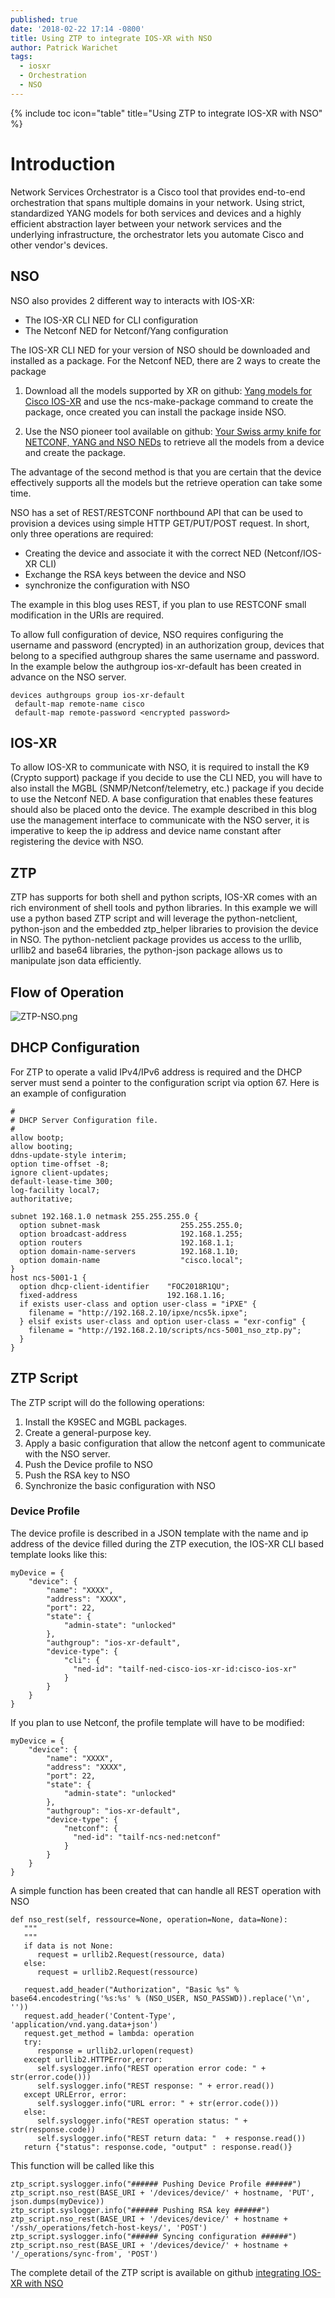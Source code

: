```yaml
---
published: true
date: '2018-02-22 17:14 -0800'
title: Using ZTP to integrate IOS-XR with NSO
author: Patrick Warichet
tags:
  - iosxr
  - Orchestration
  - NSO
---
```

{% include toc icon="table" title="Using ZTP to integrate IOS-XR with NSO" %}
# Introduction
Network Services Orchestrator is a Cisco tool that provides end-to-end orchestration that spans multiple domains in your network. Using strict, standardized YANG models for both services and devices and a highly efficient abstraction layer between your network services and the underlying infrastructure, the orchestrator lets you automate Cisco and other vendor's devices.
## NSO
NSO also provides 2 different way to interacts with IOS-XR:

* The IOS-XR CLI NED for CLI configuration
* The Netconf NED for Netconf/Yang configuration

The IOS-XR CLI NED for your version of NSO should be downloaded and installed as a package.
For the Netconf NED, there are 2 ways to create the package

1. Download all the models supported by XR on github: [Yang models for Cisco IOS-XR](https://github.com/YangModels/yang/tree/master/vendor/cisco/xr) and use the ncs-make-package command to create the package, once created you can install the package inside NSO.

2. Use the NSO pioneer tool available on github: [Your Swiss army knife for NETCONF, YANG and NSO NEDs](https://github.com/NSO-developer/pioneer) to retrieve all the models from a device and create the package.

The advantage of the second method is that you are certain that the device effectively supports all the models but the retrieve operation can take some time.

NSO has a set of REST/RESTCONF northbound API that can be used to provision a devices using simple HTTP GET/PUT/POST request. In short, only three operations are required:

* Creating the device and associate it with the correct NED (Netconf/IOS-XR CLI)
* Exchange the RSA keys between the device and NSO
* synchronize the configuration with NSO

The example in this blog uses REST, if you plan to use RESTCONF small modification in the URIs are required.

To allow full configuration of device, NSO requires configuring the username and password (encrypted) in an authorization group, devices that belong to a specified authgroup shares the same username and password. In the example below the authgroup ios-xr-default has been created in advance on the NSO server.

```
devices authgroups group ios-xr-default
 default-map remote-name cisco
 default-map remote-password <encrypted password>
```
## IOS-XR
To allow IOS-XR to communicate with NSO, it is required to install the K9 (Crypto support) package if you decide to use the CLI NED, you will have to also install the MGBL (SNMP/Netconf/telemetry, etc.) package if you decide to use the Netconf NED. A base configuration that enables these features should also be placed onto the device. The example described in this blog use the management interface to communicate with the NSO server, it is imperative to keep the ip address and device name constant after registering the device with NSO.
## ZTP
ZTP has supports for both shell and python scripts, IOS-XR comes with an rich environment of shell tools and python libraries. In this example we will use a python based ZTP script and will leverage the python-netclient, python-json and the embedded ztp_helper libraries to provision the device in NSO.
The python-netclient package provides us access to the urllib, urllib2 and base64 libraries, the python-json package allows us to manipulate json data efficiently.
## Flow of Operation
![ZTP-NSO.png]({{site.baseurl}}/images/ZTP-NSO.png)

## DHCP Configuration
For ZTP to operate a valid IPv4/IPv6 address is required and the DHCP server must send a pointer to the configuration script via option 67. Here is an example of configuration

```
#
# DHCP Server Configuration file.
#
allow bootp;
allow booting;
ddns-update-style interim;
option time-offset -8;
ignore client-updates;
default-lease-time 300;
log-facility local7;
authoritative;

subnet 192.168.1.0 netmask 255.255.255.0 {
  option subnet-mask                  255.255.255.0;
  option broadcast-address            192.168.1.255;
  option routers                      192.168.1.1;
  option domain-name-servers          192.168.1.10;
  option domain-name                  "cisco.local";
}
host ncs-5001-1 {
  option dhcp-client-identifier    "FOC2018R1QU";
  fixed-address                    192.168.1.16;
  if exists user-class and option user-class = "iPXE" {
    filename = "http://192.168.2.10/ipxe/ncs5k.ipxe";
  } elsif exists user-class and option user-class = "exr-config" {
    filename = "http://192.168.2.10/scripts/ncs-5001_nso_ztp.py";
  }
}
```
## ZTP Script
The ZTP script will do the following operations:

1. Install the K9SEC and MGBL packages.
2. Create a general-purpose key.
3. Apply a basic configuration that allow the netconf agent to communicate with the NSO server.
4. Push the Device profile to NSO
5. Push the RSA key to NSO
6. Synchronize the basic configuration with NSO
### Device Profile
The device profile is described in a JSON template with the name and ip address of the device filled during the ZTP execution, the IOS-XR CLI based template looks like this:

```
myDevice = {
    "device": {
        "name": "XXXX",
        "address": "XXXX",
        "port": 22,
        "state": {
            "admin-state": "unlocked"
        },
        "authgroup": "ios-xr-default",
        "device-type": {
            "cli": {
              "ned-id": "tailf-ned-cisco-ios-xr-id:cisco-ios-xr"
            }
        }
    }
}
```

If you plan to use Netconf, the profile template will have to be modified:

```
myDevice = {
    "device": {
        "name": "XXXX",
        "address": "XXXX",
        "port": 22,
        "state": {
            "admin-state": "unlocked"
        },
        "authgroup": "ios-xr-default",
        "device-type": {
            "netconf": {
              "ned-id": "tailf-ncs-ned:netconf"
            }
        }
    }
}
```
A simple function has been created that can handle all REST operation with NSO
```
def nso_rest(self, ressource=None, operation=None, data=None):
   """
   """
   if data is not None:
      request = urllib2.Request(ressource, data)
   else:
      request = urllib2.Request(ressource)
          
   request.add_header("Authorization", "Basic %s" % base64.encodestring('%s:%s' % (NSO_USER, NSO_PASSWD)).replace('\n', ''))
   request.add_header('Content-Type', 'application/vnd.yang.data+json')
   request.get_method = lambda: operation
   try:
      response = urllib2.urlopen(request)
   except urllib2.HTTPError,error:
      self.syslogger.info("REST operation error code: " + str(error.code()))
      self.syslogger.info("REST response: " + error.read())
   except URLError, error:
      self.syslogger.info("URL error: " + str(error.code()))
   else:
      self.syslogger.info("REST operation status: " + str(response.code))
      self.syslogger.info("REST return data: "  + response.read())
   return {"status": response.code, "output" : response.read()}
```

This function will be called like this
```
ztp_script.syslogger.info("###### Pushing Device Profile ######")
ztp_script.nso_rest(BASE_URI + '/devices/device/' + hostname, 'PUT', json.dumps(myDevice))
ztp_script.syslogger.info("###### Pushing RSA key ######")
ztp_script.nso_rest(BASE_URI + '/devices/device/' + hostname + '/ssh/_operations/fetch-host-keys/', 'POST')
ztp_script.syslogger.info("###### Syncing configuration ######")
ztp_script.nso_rest(BASE_URI + '/devices/device/' + hostname + '/_operations/sync-from', 'POST')
```

The complete detail of the ZTP script is available on github [integrating IOS-XR with NSO](https://github.com/pwariche/ios-xr-ztp-nso.git)
